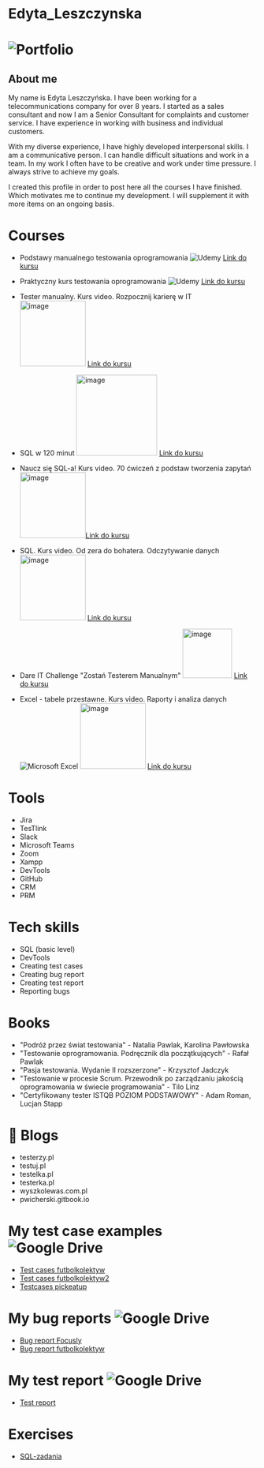 # Edyta_Leszczynska

# **![Portfolio](https://img.shields.io/badge/Portfolio-%23000000.svg?style=for-the-badge&logo=firefox&logoColor=#FF7139)**

## **About me**

My name is Edyta Leszczyńska. I have been working for a telecommunications company for over 8 years. I started as a sales consultant and now I am a Senior Consultant for complaints and customer service. I have experience in working with business and individual customers. 

With my diverse experience, I have highly developed interpersonal skills. I am a communicative person. I can handle difficult situations and work in a team. In my work I often have to be creative and work under time pressure. I always strive to achieve my goals. 

I created this profile in order to post here all the courses I have finished. Which motivates me to continue my development. I will supplement it with more items on an ongoing basis.

# **Courses**

* Podstawy manualnego testowania oprogramowania ![Udemy](https://img.shields.io/badge/Udemy-A435F0?style=for-the-badge&logo=Udemy&logoColor=white)
[Link do kursu](https://www.udemy.com/course/kurs-testowania-oprogramowania/)

* Praktyczny kurs testowania oprogramowania ![Udemy](https://img.shields.io/badge/Udemy-A435F0?style=for-the-badge&logo=Udemy&logoColor=white)
[Link do kursu](https://www.udemy.com/course/praktyczny-kurs-testowania-oprogramowania/)

* Tester manualny. Kurs video. Rozpocznij karierę w IT <img width="133" alt="image" src="https://user-images.githubusercontent.com/116006116/205502590-fdb2543d-7155-4300-8c79-81906148758c.png"> [Link do kursu](https://biblio.ebookpoint.pl/vtespo/tester-manualny-kurs-video-rozpocznij-kariere-w-it-pawel-rachwal/w#tabs-3)

* SQL w 120 minut <img width="164" alt="image" src="https://user-images.githubusercontent.com/116006116/205502861-d6e9a420-a836-4bf4-9617-3c423507b4f7.png"> [Link do kursu](https://www.kursysql.pl/szkolenie-sql-w-120-minut/)

* Naucz się SQL-a! Kurs video. 70 ćwiczeń z podstaw tworzenia zapytań <img width="133" alt="image" src="https://user-images.githubusercontent.com/116006116/205502590-fdb2543d-7155-4300-8c79-81906148758c.png">[Link do kursu](https://biblio.ebookpoint.pl/vsqlz1/naucz-sie-sql-a-kurs-video-70-cwiczen-z-podstaw-tworzenia-zapytan-krystian-brozek/w#tabs-3)

* SQL. Kurs video. Od zera do bohatera. Odczytywanie danych <img width="133" alt="image" src="https://user-images.githubusercontent.com/116006116/205502590-fdb2543d-7155-4300-8c79-81906148758c.png"> [Link do kursu](https://biblio.ebookpoint.pl/vsqloz/sql-kurs-video-od-zera-do-bohatera-odczytywanie-danych-marcin-szeliga/w#tabs-3)

* Dare IT Challenge "Zostań Testerem Manualnym" <img width="100" alt="image" src="https://user-images.githubusercontent.com/116006116/205502985-2f2241ae-0329-4cc0-a2f2-ac59ac4c90eb.png"> [Link do kursu](https://www.dareit.io/challenges/qa-manual-testing)

* Excel - tabele przestawne. Kurs video. Raporty i analiza danych ![Microsoft Excel](https://img.shields.io/badge/Microsoft_Excel-217346?style=for-the-badge&logo=microsoft-excel&logoColor=white) <img width="133" alt="image" src="https://user-images.githubusercontent.com/116006116/205502590-fdb2543d-7155-4300-8c79-81906148758c.png"> [Link do kursu](https://biblio.ebookpoint.pl/vex13t/excel-tabele-przestawne-kurs-video-raporty-i-analiza-danych-adam-kopec/w)

# **Tools**

* Jira
* TesTlink
* Slack
* Microsoft Teams
* Zoom
* Xampp
* DevTools 
* GitHub
* CRM
* PRM

# **Tech skills**

* SQL (basic level)
* DevTools
* Creating test cases
* Creating bug report
* Creating test report
* Reporting bugs



# **Books**

* "Podróż przez świat testowania" - Natalia Pawlak, Karolina Pawłowska
* "Testowanie oprogramowania. Podręcznik dla początkujących" - Rafał Pawlak
* "Pasja testowania. Wydanie II rozszerzone" - Krzysztof Jadczyk
* "Testowanie w procesie Scrum. Przewodnik po zarządzaniu jakością oprogramowania w świecie programowania" - Tilo Linz
* "Certyfikowany tester ISTQB POZIOM PODSTAWOWY" - Adam Roman, Lucjan Stapp


# **📝 Blogs**

* testerzy.pl
* testuj.pl 
* testelka.pl
* testerka.pl
* wyszkolewas.com.pl
* pwicherski.gitbook.io


# **My test case examples** ![Google Drive](https://img.shields.io/badge/Google%20Drive-4285F4?style=for-the-badge&logo=googledrive&logoColor=white)

* [Test cases futbolkolektyw](https://docs.google.com/spreadsheets/d/1e_K7J8zxTyjAj58gIWcIpoUD4rI094B6/edit?usp=share_link&ouid=117512314362310181270&rtpof=true&sd=true)
* [Test cases futbolkolektyw2](https://docs.google.com/spreadsheets/d/1P4pjpBDTZQsC0o24DI03N1t_eKpEcGlI/edit?usp=share_link&ouid=117512314362310181270&rtpof=true&sd=true)
* [Testcases pickeatup](https://docs.google.com/spreadsheets/d/1ZSJ13Idu7_jbhJk_n_AZDxfU_wxJWnXv/edit?usp=share_link&ouid=117512314362310181270&rtpof=true&sd=true)


# **My bug reports** ![Google Drive](https://img.shields.io/badge/Google%20Drive-4285F4?style=for-the-badge&logo=googledrive&logoColor=white)

* [Bug report Focusly](https://docs.google.com/spreadsheets/d/1lKs94iHzQndJ0tmnjKEpxL4OKKjNQXUR/edit?usp=share_link&ouid=117512314362310181270&rtpof=true&sd=true)
* [Bug report futbolkolektyw](https://docs.google.com/document/d/10y-tki3Yc_We8FDzdB9Ga5c7VnFvSILq/edit?usp=share_link&ouid=117512314362310181270&rtpof=true&sd=true)


# **My test report** ![Google Drive](https://img.shields.io/badge/Google%20Drive-4285F4?style=for-the-badge&logo=googledrive&logoColor=white)

* [Test report](https://drive.google.com/file/d/1V2HByGCGo3UNeTr8_cCu6Pcbj3NLjxAm/view?usp=share_link)


# **Exercises**

* [SQL-zadania](https://github.com/edyta660391/challenge_portfolio_Edyta/blob/main/README.md#task-5)
